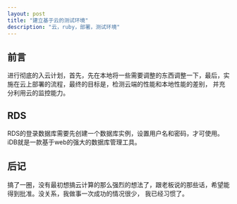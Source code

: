 ```yaml
---
layout: post
title: "建立基于云的测试环境"
description: "云，ruby，部署，测试环境"
---
```


## 前言

进行彻底的入云计划，首先，先在本地将一些需要调整的东西调整一下，最后，实施在云上部署的流程，最终的目标是，检测云端的性能和本地性能的差别，
并充分利用云的监控能力。


## RDS

RDS的登录数据库需要先创建一个数据库实例，设置用户名和密码，才可使用。 iDB就是一款基于web的强大的数据库管理工具。

## 后记

搞了一圈，没有最初想搞云计算的那么强烈的想法了，跟老板说的那些话，希望能得到批准。没关系，我做事一次成功的情况很少，
我已经习惯了。

